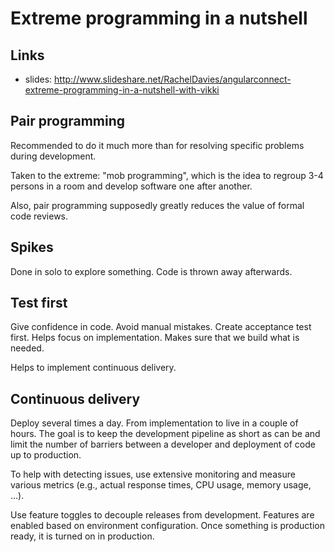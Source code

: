 # Extreme programming in a nutshell

## Links
* slides: http://www.slideshare.net/RachelDavies/angularconnect-extreme-programming-in-a-nutshell-with-vikki

## Pair programming
Recommended to do it much more than for resolving specific problems during development.

Taken to the extreme: "mob programming", which is the idea to regroup 3-4 persons in a room and develop software one after another.

Also, pair programming supposedly greatly reduces the value of formal code reviews.

## Spikes
Done in solo to explore something. Code is thrown away afterwards.

## Test first
Give confidence in code. Avoid manual mistakes. Create acceptance test first. Helps focus on implementation. Makes sure that we build what is needed.

Helps to implement continuous delivery.

## Continuous delivery
Deploy several times a day. From implementation to live in a couple of hours.
The goal is to keep the development pipeline as short as can be and limit the number of barriers between a developer and deployment of code up to production.

To help with detecting issues, use extensive monitoring and measure various metrics (e.g., actual response times, CPU usage, memory usage, ...).

Use feature toggles to decouple releases from development. Features are enabled based on environment configuration. Once something is production ready, it is turned on in production.
